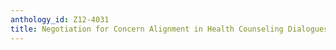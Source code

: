 ```yaml
---
anthology_id: Z12-4031
title: Negotiation for Concern Alignment in Health Counseling Dialogues
---
```

